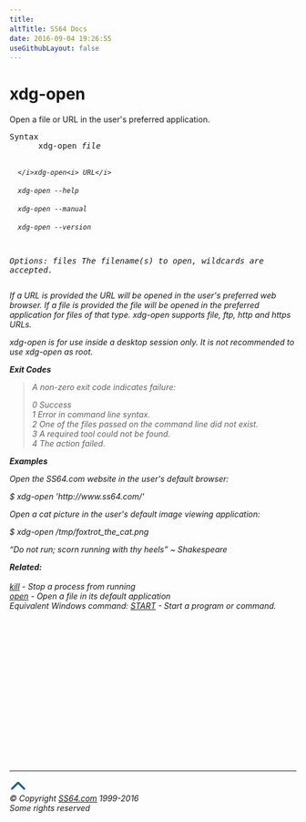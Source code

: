 ```yaml
---
title:
altTitle: SS64 Docs
date: 2016-09-04 19:26:55
useGithubLayout: false
---
```

<!-- #BeginLibraryItem "/Library/head_bash.lbi" --><!-- #EndLibraryItem --><h1>xdg-open</h1> 
<p>Open a file or URL in the user's preferred application.</p>
<pre>Syntax
      xdg-open <i>file

      </i>xdg-open<i> URL</i>

      xdg-open --help

      xdg-open --manual

      xdg-open --version 

Options:
   files    The filename(s) to open, wildcards are accepted.</pre>
<p> If a URL is provided the URL will be opened in the user's preferred web browser. If a file is provided the file will be opened in the preferred application for files of that type. xdg-open supports file, ftp, http and https URLs.</p>
<p>xdg-open is for use inside a desktop session only. It is not recommended to use xdg-open as root. </p>
<p><b>Exit Codes
</b></p>
<blockquote>
<p>A non-zero exit code indicates failure:</p>
<p>0 Success<br>1 Error in command line syntax.<br>2 One of the files passed on the command line did not exist.<br>3 A required tool could not be found.<br>4 The action failed.</p>
</blockquote>
<p><b>Examples</b></p>
<p>Open the SS64.com website in the user's default browser:</p>
<p><span class="code">$ xdg-open 'http://www.ss64.com/'</span></p>
<p>Open a cat picture in the user's default image viewing application:</p>
<p><span class="code">$ xdg-open /tmp/foxtrot_the_cat.png</span></p>
<p class="quote"><i>“Do not run; scorn running with thy heels”  ~ Shakespeare</i></p>
<p><b>Related:</b><br>
<br>
<a href="kill.html">kill</a> - Stop a process from running<br>
<a href="open.html">open</a> - Open a file in its default application<br>
Equivalent Windows command: <a href="../nt/start.html">START</a> - Start a  program or command.</p><!-- #BeginLibraryItem "/Library/foot_bash.lbi" --><p>
<!-- bash300 -->
<ins class="adsbygoogle" style="display:inline-block;width:300px;height:250px" data-ad-client="ca-pub-6140977852749469" data-ad-slot="4615356305"></ins>
<script>
(adsbygoogle = window.adsbygoogle || []).push({});
</script></p>
<hr>
<div id="bl" class="footer"><a href="xdg-open.html#"><img src="../images/top.png" width="30" height="22" alt="Back to the Top"></a></div>
<div id="br" class="footer, tagline">© Copyright <a href="http://ss64.com/">SS64.com</a> 1999-2016<br>
Some rights reserved</div><!-- #EndLibraryItem -->

